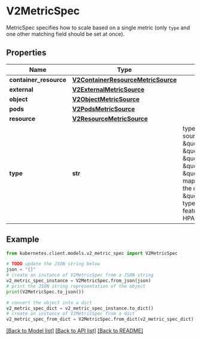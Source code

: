 # V2MetricSpec

MetricSpec specifies how to scale based on a single metric (only `type` and one other matching field should be set at once).

## Properties

Name | Type | Description | Notes
------------ | ------------- | ------------- | -------------
**container_resource** | [**V2ContainerResourceMetricSource**](V2ContainerResourceMetricSource.md) |  | [optional] 
**external** | [**V2ExternalMetricSource**](V2ExternalMetricSource.md) |  | [optional] 
**object** | [**V2ObjectMetricSource**](V2ObjectMetricSource.md) |  | [optional] 
**pods** | [**V2PodsMetricSource**](V2PodsMetricSource.md) |  | [optional] 
**resource** | [**V2ResourceMetricSource**](V2ResourceMetricSource.md) |  | [optional] 
**type** | **str** | type is the type of metric source.  It should be one of \&quot;ContainerResource\&quot;, \&quot;External\&quot;, \&quot;Object\&quot;, \&quot;Pods\&quot; or \&quot;Resource\&quot;, each mapping to a matching field in the object. Note: \&quot;ContainerResource\&quot; type is available on when the feature-gate HPAContainerMetrics is enabled | 

## Example

```python
from kubernetes.client.models.v2_metric_spec import V2MetricSpec

# TODO update the JSON string below
json = "{}"
# create an instance of V2MetricSpec from a JSON string
v2_metric_spec_instance = V2MetricSpec.from_json(json)
# print the JSON string representation of the object
print(V2MetricSpec.to_json())

# convert the object into a dict
v2_metric_spec_dict = v2_metric_spec_instance.to_dict()
# create an instance of V2MetricSpec from a dict
v2_metric_spec_from_dict = V2MetricSpec.from_dict(v2_metric_spec_dict)
```
[[Back to Model list]](../README.md#documentation-for-models) [[Back to API list]](../README.md#documentation-for-api-endpoints) [[Back to README]](../README.md)


